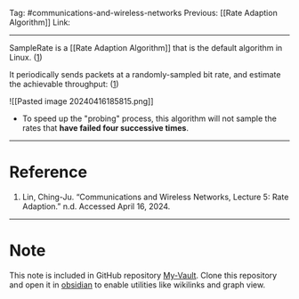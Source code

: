 Tag: #communications-and-wireless-networks 
Previous: [[Rate Adaption Algorithm]]
Link: 

---

SampleRate is a [[Rate Adaption Algorithm]] that is the default algorithm in Linux. (<u>1</u>)

It periodically sends packets at a randomly-sampled bit rate, and estimate the achievable throughput: (<u>1</u>)

![[Pasted image 20240416185815.png]]

- To speed up the "probing" process, this algorithm will not sample the rates that **have failed four successive times**.

---

# Reference

1. Lin, Ching-Ju. “Communications and Wireless Networks, Lecture 5: Rate Adaption.” n.d. Accessed April 16, 2024.

---

# Note

This note is included in GitHub repository [My-Vault](https://github.com/LittleD3092/My-Vault.git). Clone this repository and open it in [obsidian](https://obsidian.md/) to enable utilities like wikilinks and graph view.